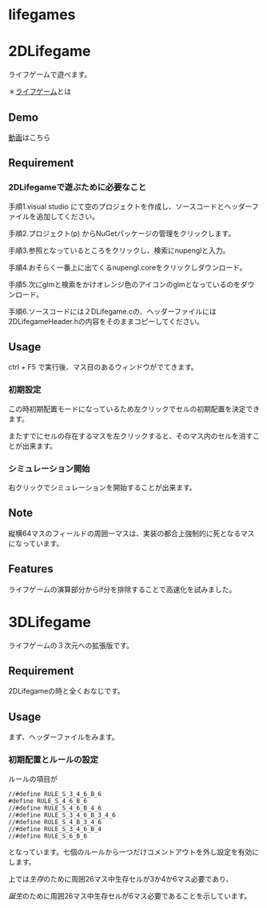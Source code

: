 # lifegames
# 2DLifegame
ライフゲームで遊べます。

＊[ライフゲーム](https://ja.wikipedia.org/wiki/%E3%83%A9%E3%82%A4%E3%83%95%E3%82%B2%E3%83%BC%E3%83%A0)とは
## Demo
[動画](https://user-images.githubusercontent.com/123747386/215334780-d11927a9-dbad-49df-8eb8-4b1d3922b02f.gif)はこちら

## Requirement
### 2DLifegameで遊ぶために必要なこと

手順1.visual studio にて空のプロジェクトを作成し、ソースコードとヘッダーファイルを追加してください。

手順2.プロジェクト(p) からNuGetパッケージの管理をクリックします。

手順3.参照となっているところをクリックし、検索にnupenglと入力。

手順4.おそらく一番上に出てくるnupengl.coreをクリックしダウンロード。

手順5.次にglmと検索をかけオレンジ色のアイコンのglmとなっているのをダウンロード。

手順6.ソースコードには２DLifegame.cの、ヘッダーファイルには2DLifegameHeader.hの内容をそのままコピーしてください。

## Usage

ctrl + F5 で実行後、マス目のあるウィンドウがでてきます。
### 初期設定

この時初期配置モードになっているため左クリックでセルの初期配置を決定できます。

またすでにセルの存在するマスを左クリックすると、そのマス内のセルを消すことが出来ます。

### シミュレーション開始

右クリックでシミュレーションを開始することが出来ます。

## Note

縦横64マスのフィールドの周囲一マスは、実装の都合上強制的に死となるマスになっています。

## Features

ライフゲームの演算部分からif分を排除することで高速化を試みました。

# 3DLifegame

ライフゲームの３次元への拡張版です。

## Requirement

2DLifegameの時と全くおなじです。

## Usage

まず、ヘッダーファイルをみます。

### 初期配置とルールの設定

ルールの項目が

```
//#define RULE_S_3_4_6_B_6  
#define RULE_S_4_6_B_6        
//#define RULE_S_4_6_B_4_6         
//#define RULE_S_3_4_6_B_3_4_6
//#define RULE_S_4_B_3_4_6
//#define RULE_S_3_4_6_B_4
//#define RULE_S_6_B_6
```

となっています。七個のルールから一つだけコメントアウトを外し設定を有効にします。

上では*生存*のために周囲26マス中生存セルが3か4か6マス必要であり、

*誕生*のために周囲26マス中生存セルが6マス必要であることを示しています。



